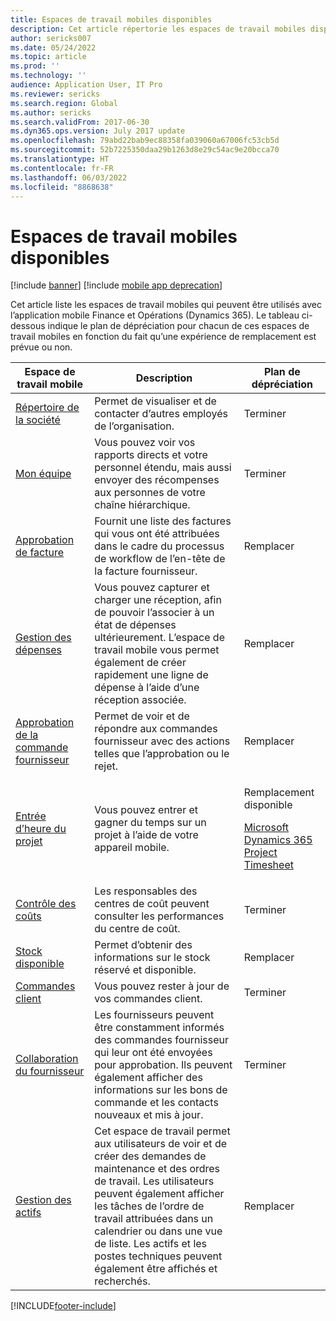 ```yaml
---
title: Espaces de travail mobiles disponibles
description: Cet article répertorie les espaces de travail mobiles disponibles.
author: sericks007
ms.date: 05/24/2022
ms.topic: article
ms.prod: ''
ms.technology: ''
audience: Application User, IT Pro
ms.reviewer: sericks
ms.search.region: Global
ms.author: sericks
ms.search.validFrom: 2017-06-30
ms.dyn365.ops.version: July 2017 update
ms.openlocfilehash: 79abd22bab9ec88358fa039060a67006fc53cb5d
ms.sourcegitcommit: 52b7225350daa29b1263d8e29c54ac9e20bcca70
ms.translationtype: HT
ms.contentlocale: fr-FR
ms.lasthandoff: 06/03/2022
ms.locfileid: "8868638"
---
```

# <a name="available-mobile-workspaces"></a>Espaces de travail mobiles disponibles

[!include [banner](../includes/banner.md)]
[!include [mobile app deprecation](../includes/mobile-app-deprecation-banner.md)]

Cet article liste les espaces de travail mobiles qui peuvent être utilisés avec l’application mobile Finance et Opérations (Dynamics 365). Le tableau ci-dessous indique le plan de dépréciation pour chacun de ces espaces de travail mobiles en fonction du fait qu’une expérience de remplacement est prévue ou non.  


| Espace de travail mobile     | Description   | Plan de dépréciation   |
|----------------------|---------------|--------------|
|[Répertoire de la société](company-directory-mobile-workspace.md)| Permet de visualiser et de contacter d’autres employés de l’organisation.| Terminer |    
|[Mon équipe](manager-self-service-mobile-workspace.md)| Vous pouvez voir vos rapports directs et votre personnel étendu, mais aussi envoyer des récompenses aux personnes de votre chaîne hiérarchique.| Terminer |     
|[Approbation de facture](invoice-approval-mobile-workspace.md)| Fournit une liste des factures qui vous ont été attribuées dans le cadre du processus de workflow de l’en-tête de la facture fournisseur.| Remplacer   |
| [Gestion des dépenses](/dynamics365/project-operations/prod-exp/expense-management-mobile-workspace) | Vous pouvez capturer et charger une réception, afin de pouvoir l’associer à un état de dépenses ultérieurement. L’espace de travail mobile vous permet également de créer rapidement une ligne de dépense à l’aide d’une réception associée. | Remplacer |
| [Approbation de la commande fournisseur](../../../supply-chain/procurement/purchase-order-mobile-workspace.md) | Permet de voir et de répondre aux commandes fournisseur avec des actions telles que l’approbation ou le rejet. | Remplacer |
| [Entrée d’heure du projet](/dynamics365/project-operations/prod-pma/project-time-entry-mobile-workspace) | Vous pouvez entrer et gagner du temps sur un projet à l’aide de votre appareil mobile. | <p>Remplacement disponible</p><p>[Microsoft Dynamics 365 Project Timesheet](/dynamics365/project-operations/prod-pma/project-timesheet)</p> |
| [Contrôle des coûts](../../../finance/cost-accounting/cost-controlling-mobile-workspace.md) | Les responsables des centres de coût peuvent consulter les performances du centre de coût.  |  Terminer |
| [Stock disponible](../../../supply-chain/inventory/inventory-on-hand-mobile-workspace.md) | Permet d’obtenir des informations sur le stock réservé et disponible. |  Remplacer |
| [Commandes client](../../../supply-chain/sales-marketing/sales-orders-mobile-workspace.md) | Vous pouvez rester à jour de vos commandes client.  |  Terminer |
| [Collaboration du fournisseur](../../../supply-chain/procurement/vendor-collaboration-mobile-workspace.md) | Les fournisseurs peuvent être constamment informés des commandes fournisseur qui leur ont été envoyées pour approbation. Ils peuvent également afficher des informations sur les bons de commande et les contacts nouveaux et mis à jour. | Terminer  |
| [Gestion des actifs](../../../supply-chain/asset-management/asset-management-mobile-workspace.md) | Cet espace de travail permet aux utilisateurs de voir et de créer des demandes de maintenance et des ordres de travail. Les utilisateurs peuvent également afficher les tâches de l’ordre de travail attribuées dans un calendrier ou dans une vue de liste. Les actifs et les postes techniques peuvent également être affichés et recherchés. | Remplacer |


[!INCLUDE[footer-include](../../../includes/footer-banner.md)]
